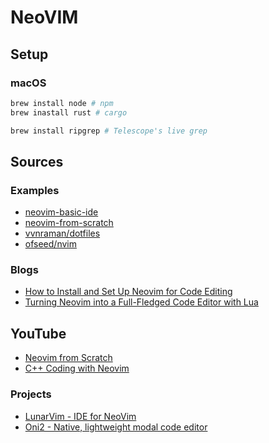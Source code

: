# NeoVIM

## Setup

### macOS

```bash
brew install node # npm
brew inastall rust # cargo

brew install ripgrep # Telescope's live grep
```

## Sources

### Examples

- [neovim-basic-ide](https://github.com/LunarVim/nvim-basic-ide)
- [neovim-from-scratch](https://github.com/LunarVim/Neovim-from-scratch)
- [vvnraman/dotfiles](https://github.com/vvnraman/dotfiles)
- [ofseed/nvim](https://github.com/ofseed/nvim)

### Blogs

- [How to Install and Set Up Neovim for Code Editing](https://mattermost.com/blog/how-to-install-and-set-up-neovim-for-code-editing/)
- [Turning Neovim into a Full-Fledged Code Editor with Lua](https://mattermost.com/blog/turning-neovim-into-a-full-fledged-code-editor-with-lua/)

## YouTube

- [Neovim from Scratch](https://youtube.com/playlist?list=PLhoH5vyxr6Qq41NFL4GvhFp-WLd5xzIzZ)
- [C++ Coding with Neovim](https://www.youtube.com/watch?v=nzRnWUjGJl8)

### Projects

- [LunarVim - IDE for NeoVim](https://www.lunarvim.org)
- [Oni2 - Native, lightweight modal code editor](https://v2.onivim.io)

